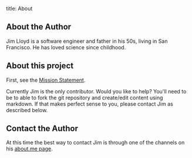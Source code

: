 title: About

## About the Author

Jim Lloyd is a software engineer and father in his 50s, living in San Francisco. He has loved science since childhood.

## About this project

First, see the [Mission Statement](/goals/mission). 

Currently Jim is the only contributor. Would you like to help? You'll need to be to able to fork the git repository and create/edit content using markdown. If that makes perfect sense to you, please contact Jim as described below.

## Contact the Author

At this time the best way to contact Jim is through one of the channels on his [about.me page](http://about.me/jim.lloyd).
